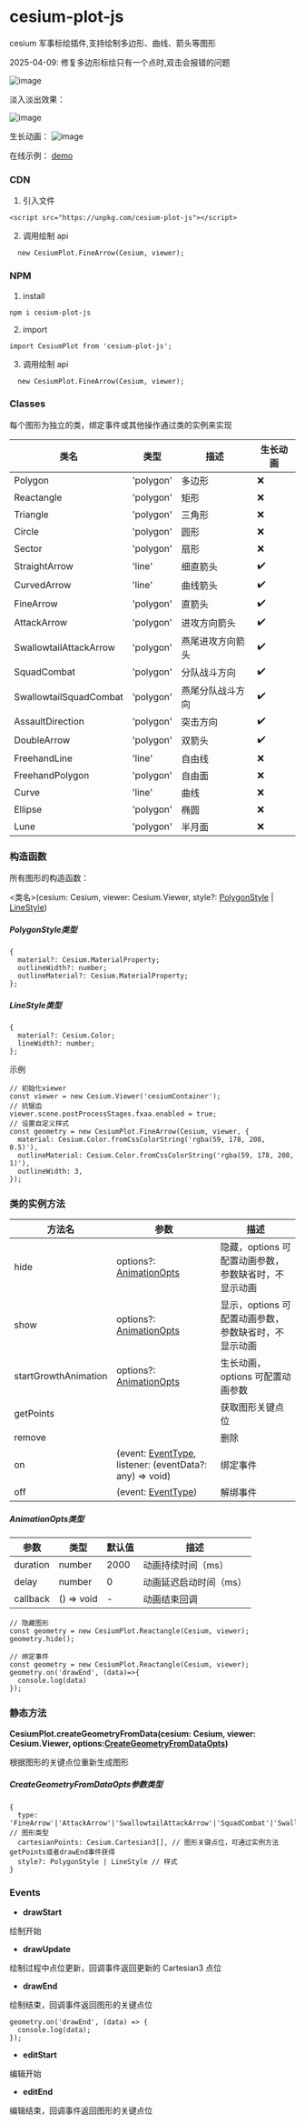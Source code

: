 # cesium-plot-js

cesium 军事标绘插件,支持绘制多边形、曲线、箭头等图形

2025-04-09: 修复多边形标绘只有一个点时,双击会报错的问题


![image](https://ethan-zf.github.io/cesium-plot-js/examples/banner.png)

淡入淡出效果：

![image](https://ethan-zf.github.io/cesium-plot-js/examples/show-hide-animation.gif)

生长动画：
![image](https://ethan-zf.github.io/cesium-plot-js/examples/attack-arrow-growth.gif)

在线示例： [demo](https://ethan-zf.github.io/cesium-plot-js/examples/index.html)

### CDN

1. 引入文件

```
<script src="https://unpkg.com/cesium-plot-js"></script>
```

2. 调用绘制 api

```
  new CesiumPlot.FineArrow(Cesium, viewer);
```

### NPM

1. install

```
npm i cesium-plot-js
```

2. import

```
import CesiumPlot from 'cesium-plot-js';
```

3. 调用绘制 api

```
  new CesiumPlot.FineArrow(Cesium, viewer);
```

### Classes

每个图形为独立的类，绑定事件或其他操作通过类的实例来实现

| 类名                   | 类型      | 描述             | 生长动画 |
| ---------------------- | --------- | ---------------- | -------- |
| Polygon                | 'polygon' | 多边形           | ❌       |
| Reactangle             | 'polygon' | 矩形             | ❌       |
| Triangle               | 'polygon' | 三角形           | ❌       |
| Circle                 | 'polygon' | 圆形             | ❌       |
| Sector                 | 'polygon' | 扇形             | ❌       |
| StraightArrow          | 'line'    | 细直箭头         | ✔️       |
| CurvedArrow            | 'line'    | 曲线箭头         | ✔️       |
| FineArrow              | 'polygon' | 直箭头           | ✔️       |
| AttackArrow            | 'polygon' | 进攻方向箭头     | ✔️       |
| SwallowtailAttackArrow | 'polygon' | 燕尾进攻方向箭头 | ✔️       |
| SquadCombat            | 'polygon' | 分队战斗方向     | ✔️       |
| SwallowtailSquadCombat | 'polygon' | 燕尾分队战斗方向 | ✔️       |
| AssaultDirection       | 'polygon' | 突击方向         | ✔️       |
| DoubleArrow            | 'polygon' | 双箭头           | ✔️       |
| FreehandLine           | 'line'    | 自由线           | ❌       |
| FreehandPolygon        | 'polygon' | 自由面           | ❌       |
| Curve                  | 'line'    | 曲线             | ❌       |
| Ellipse                | 'polygon' | 椭圆             | ❌       |
| Lune                   | 'polygon' | 半月面           | ❌       |

### 构造函数

所有图形的构造函数：

<类名>(cesium: Cesium, viewer: Cesium.Viewer, style?: [PolygonStyle](#PolygonStyle) | [LineStyle](#LineStyle))

<h5 id='PolygonStyle'>PolygonStyle类型</h5>

```
{
  material?: Cesium.MaterialProperty;
  outlineWidth?: number;
  outlineMaterial?: Cesium.MaterialProperty;
};
```

<h5 id='LineStyle'>LineStyle类型</h5>

```
{
  material?: Cesium.Color;
  lineWidth?: number;
};
```

示例

```
// 初始化viewer
const viewer = new Cesium.Viewer('cesiumContainer');
// 抗锯齿
viewer.scene.postProcessStages.fxaa.enabled = true;
// 设置自定义样式
const geometry = new CesiumPlot.FineArrow(Cesium, viewer, {
  material: Cesium.Color.fromCssColorString('rgba(59, 178, 208, 0.5)'),
  outlineMaterial: Cesium.Color.fromCssColorString('rgba(59, 178, 208, 1)'),
  outlineWidth: 3,
});
```

### 类的实例方法

| 方法名               | 参数                                                                  | 描述                                                 |
| -------------------- | --------------------------------------------------------------------- | ---------------------------------------------------- |
| hide                 | options?: [AnimationOpts](#AnimationOpts)                             | 隐藏，options 可配置动画参数，参数缺省时，不显示动画 |
| show                 | options?: [AnimationOpts](#AnimationOpts)                             | 显示，options 可配置动画参数，参数缺省时，不显示动画 |
| startGrowthAnimation | options?: [AnimationOpts](#AnimationOpts)                             | 生长动画，options 可配置动画参数                     |
| getPoints            |                                                                       | 获取图形关键点位                                     |
| remove               |                                                                       | 删除                                                 |
| on                   | (event: [EventType](#EventType), listener: (eventData?: any) => void) | 绑定事件                                             |
| off                  | (event: [EventType](#EventType))                                      | 解绑事件                                             |

<h5 id='AnimationOpts'>AnimationOpts类型</h5>

| 参数     | 类型       | 默认值 | 描述                   |
| -------- | ---------- | ------ | ---------------------- |
| duration | number     | 2000   | 动画持续时间（ms）     |
| delay    | number     | 0      | 动画延迟启动时间（ms） |
| callback | () => void | -      | 动画结束回调           |

```
// 隐藏图形
const geometry = new CesiumPlot.Reactangle(Cesium, viewer);
geometry.hide();
```

```
// 绑定事件
const geometry = new CesiumPlot.Reactangle(Cesium, viewer);
geometry.on('drawEnd', (data)=>{
  console.log(data)
});
```

### 静态方法

**CesiumPlot.createGeometryFromData(cesium: Cesium, viewer: Cesium.Viewer, options:[CreateGeometryFromDataOpts](#CreateGeometryFromDataOpts))**

根据图形的关键点位重新生成图形

<h5 id='CreateGeometryFromDataOpts'>CreateGeometryFromDataOpts参数类型</h5>

```
{
  type: 'FineArrow'|'AttackArrow'|'SwallowtailAttackArrow'|'SquadCombat'|'SwallowtailSquadCombat'|'StraightArrow'|'CurvedArrow'|'AssaultDirection'|'DoubleArrow'|'FreehandLine'|'FreehandPolygon'|'Curve'|'Ellipse'|'Lune'|'Reactangle'|'Triangle'|'Polygon'|'Circle'|'Sector', // 图形类型
  cartesianPoints: Cesium.Cartesian3[], // 图形关键点位，可通过实例方法getPoints或者drawEnd事件获得
  style?: PolygonStyle | LineStyle // 样式
}
```

<h3 id='EventType'>Events</h3>

- **drawStart**

绘制开始

- **drawUpdate**

绘制过程中点位更新，回调事件返回更新的 Cartesian3 点位

- **drawEnd**

绘制结束，回调事件返回图形的关键点位

```
geometry.on('drawEnd', (data) => {
  console.log(data);
});
```

- **editStart**

编辑开始

- **editEnd**

编辑结束，回调事件返回图形的关键点位
